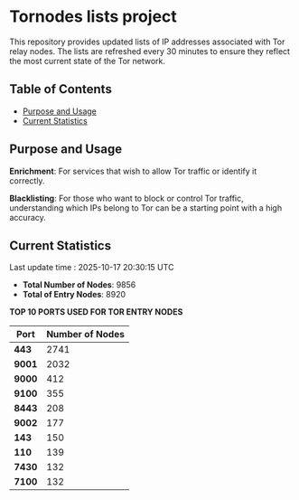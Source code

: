 # Tornodes lists project

This repository provides updated lists of IP addresses associated with Tor relay nodes. The lists are refreshed every 30 minutes to ensure they reflect the most current state of the Tor network.

## Table of Contents

- [Purpose and Usage](#purpose-and-usage)
- [Current Statistics](#current-statistics)


## Purpose and Usage

**Enrichment**: For services that wish to allow Tor traffic or identify it correctly.

**Blacklisting**: For those who want to block or control Tor traffic, understanding which IPs belong to Tor can be a starting point with a high accuracy.

## Current Statistics

Last update time : 2025-10-17 20:30:15 UTC

- **Total Number of Nodes**: 9856
- **Total of Entry Nodes**: 8920

**TOP 10 PORTS USED FOR TOR ENTRY NODES**

| **Port** | **Number of Nodes** |
|------|-----------------|
| **443**   | 2741  |
| **9001**   | 2032  |
| **9000**   | 412  |
| **9100**   | 355  |
| **8443**   | 208  |
| **9002**   | 177  |
| **143**   | 150  |
| **110**   | 139  |
| **7430**   | 132  |
| **7100**   | 132  |

